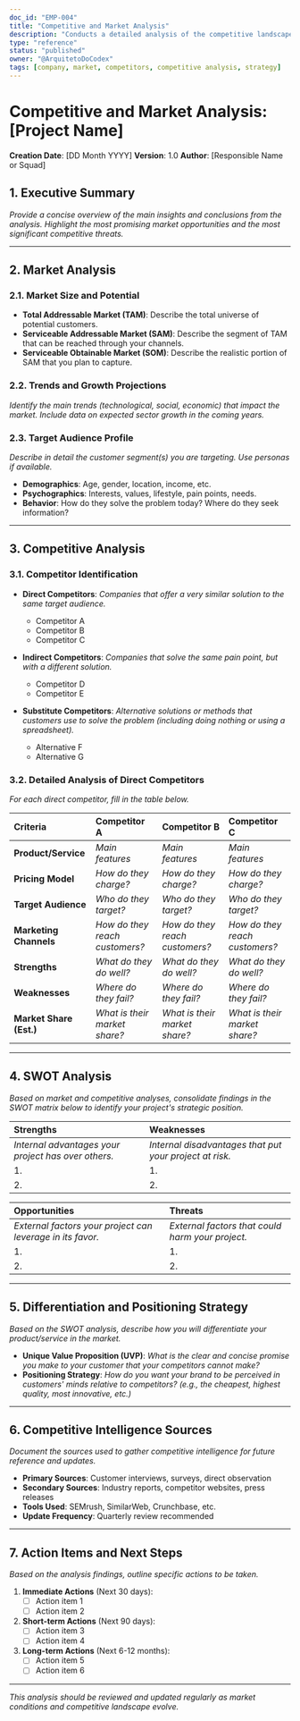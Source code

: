 ```yaml
---
doc_id: "EMP-004"
title: "Competitive and Market Analysis"
description: "Conducts a detailed analysis of the competitive landscape and target market, identifying key competitors, their strategies, strengths, weaknesses, and differentiation opportunities."
type: "reference"
status: "published"
owner: "@ArquitetoDoCodex"
tags: [company, market, competitors, competitive analysis, strategy]
---
```


# Competitive and Market Analysis: [Project Name]

**Creation Date**: [DD Month YYYY]
**Version**: 1.0
**Author**: [Responsible Name or Squad]

## 1. Executive Summary

*Provide a concise overview of the main insights and conclusions from the analysis. Highlight the most promising market opportunities and the most significant competitive threats.*

---

## 2. Market Analysis

### 2.1. Market Size and Potential
- **Total Addressable Market (TAM)**: Describe the total universe of potential customers.
- **Serviceable Addressable Market (SAM)**: Describe the segment of TAM that can be reached through your channels.
- **Serviceable Obtainable Market (SOM)**: Describe the realistic portion of SAM that you plan to capture.

### 2.2. Trends and Growth Projections
*Identify the main trends (technological, social, economic) that impact the market. Include data on expected sector growth in the coming years.*

### 2.3. Target Audience Profile
*Describe in detail the customer segment(s) you are targeting. Use personas if available.*
- **Demographics**: Age, gender, location, income, etc.
- **Psychographics**: Interests, values, lifestyle, pain points, needs.
- **Behavior**: How do they solve the problem today? Where do they seek information?

---

## 3. Competitive Analysis

### 3.1. Competitor Identification

- **Direct Competitors**: *Companies that offer a very similar solution to the same target audience.*
  - Competitor A
  - Competitor B
  - Competitor C

- **Indirect Competitors**: *Companies that solve the same pain point, but with a different solution.*
  - Competitor D
  - Competitor E

- **Substitute Competitors**: *Alternative solutions or methods that customers use to solve the problem (including doing nothing or using a spreadsheet).*
  - Alternative F
  - Alternative G

### 3.2. Detailed Analysis of Direct Competitors

*For each direct competitor, fill in the table below.*

| Criteria | Competitor A | Competitor B | Competitor C |
| :--- | :--- | :--- | :--- |
| **Product/Service** | *Main features* | *Main features* | *Main features* |
| **Pricing Model** | *How do they charge?* | *How do they charge?* | *How do they charge?* |
| **Target Audience** | *Who do they target?* | *Who do they target?* | *Who do they target?* |
| **Marketing Channels**| *How do they reach customers?* | *How do they reach customers?* | *How do they reach customers?* |
| **Strengths** | *What do they do well?* | *What do they do well?* | *What do they do well?* |
| **Weaknesses** | *Where do they fail?* | *Where do they fail?* | *Where do they fail?* |
| **Market Share (Est.)**| *What is their market share?*| *What is their market share?*| *What is their market share?*|

---

## 4. SWOT Analysis

*Based on market and competitive analyses, consolidate findings in the SWOT matrix below to identify your project's strategic position.*

| Strengths | Weaknesses |
| :--- | :--- |
| *Internal advantages your project has over others.* | *Internal disadvantages that put your project at risk.* |
| 1. | 1. |
| 2. | 2. |

| Opportunities | Threats |
| :--- | :--- |
| *External factors your project can leverage in its favor.* | *External factors that could harm your project.* |
| 1. | 1. |
| 2. | 2. |

---

## 5. Differentiation and Positioning Strategy

*Based on the SWOT analysis, describe how you will differentiate your product/service in the market.*

- **Unique Value Proposition (UVP)**: *What is the clear and concise promise you make to your customer that your competitors cannot make?*
- **Positioning Strategy**: *How do you want your brand to be perceived in customers' minds relative to competitors? (e.g., the cheapest, highest quality, most innovative, etc.)*

---

## 6. Competitive Intelligence Sources

*Document the sources used to gather competitive intelligence for future reference and updates.*

- **Primary Sources**: Customer interviews, surveys, direct observation
- **Secondary Sources**: Industry reports, competitor websites, press releases
- **Tools Used**: SEMrush, SimilarWeb, Crunchbase, etc.
- **Update Frequency**: Quarterly review recommended

---

## 7. Action Items and Next Steps

*Based on the analysis findings, outline specific actions to be taken.*

1. **Immediate Actions** (Next 30 days):
   - [ ] Action item 1
   - [ ] Action item 2

2. **Short-term Actions** (Next 90 days):
   - [ ] Action item 3
   - [ ] Action item 4

3. **Long-term Actions** (Next 6-12 months):
   - [ ] Action item 5
   - [ ] Action item 6

---

*This analysis should be reviewed and updated regularly as market conditions and competitive landscape evolve.*